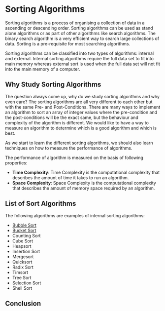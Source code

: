 # Sorting Algorithms
Sorting algorithms is a process of organising a collection of data in a ascending or descending order. Sorting algorithms can be used as stand alone algorithms or as part of other algorithms like search algorithms. The binary search algorithm is a very efficient way to search large collections of data. Sorting is a pre-requisite for most searching algorithms.

Sorting algorithms can be classified into two types of algorithms: internal and external. Internal sorting algorithms require the full data set to fit into main memory whereas external sort is used when the full data set will not fit into the main memory of a computer.

## Why Study Sorting Algorithms
The question always come up, why do we study sorting algorithms and why even care? The sorting algorithms are all very different to each other but with the same Pre- and Post-Conditions. There are many ways to implement an algorithm to sort an array of integer values where the pre-condition and the post-conditions will be the exact same, but the behaviour and complexity of the algorithm is different. We would like to have a way to measure an algorithm to determine which is a good algorithm and which is best.

As we start to learn the different sorting algorithms, we should also learn techniques on how to measure the performance of algorithms.

The performance of algorithm is measured on the basis of following properties:

* **Time Complexity**: Time Complexity is the computational complexity that describes the amount of time it takes to run an algorithm.
* **Space Complexity**: Space Complexity is the computational complexity that describes the amount of memory space required by an algorithm.

## List of Sort Algorithms
The following algorithms are examples of internal sorting algorithms:
* [Bubble Sort](BubbleSort.md)
* [Bucket Sort](BucketSort.md)
* Counting Sort
* Cube Sort
* Heapsort
* Insertion Sort
* Mergesort
* Quicksort
* Radix Sort
* Timsort
* Tree Sort
* Selection Sort
* Shell Sort


## Conclusion
